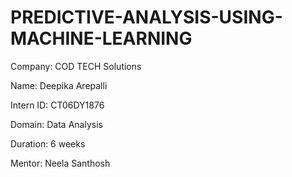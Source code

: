 # PREDICTIVE-ANALYSIS-USING-MACHINE-LEARNING

Company: COD TECH Solutions

Name: Deepika Arepalli

Intern ID: CT06DY1876

Domain: Data Analysis

Duration: 6 weeks

Mentor: Neela Santhosh
